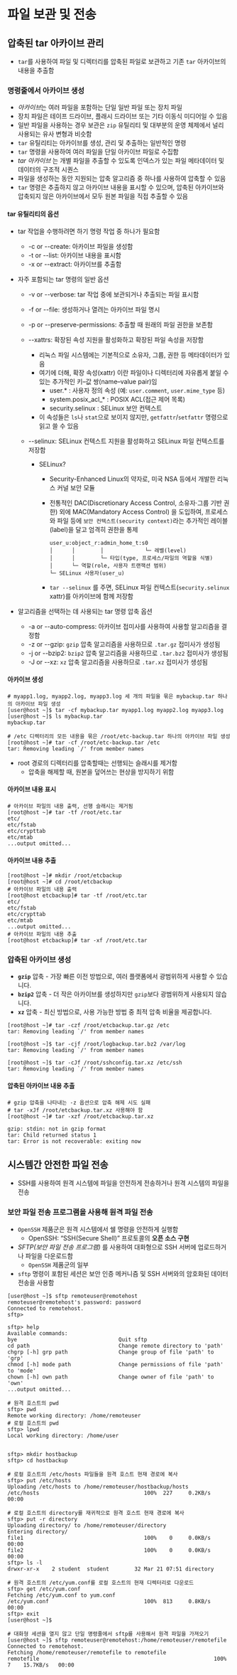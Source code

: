 # 파일 보관 및 전송
## 압축된 tar 아카이브 관리

- `tar`를 사용하여 파일 및 디렉터리를 압축된 파일로 보관하고 기존 `tar` 아카이브의 내용을 추출함



### 명령줄에서 아카이브 생성

- *아카이브*는 여러 파일을 포함하는 단일 일반 파일 또는 장치 파일
- 장치 파일은 테이프 드라이브, 플래시 드라이브 또는 기타 이동식 미디어일 수 있음
-  일반 파일을 사용하는 경우 보관은 `zip` 유틸리티 및 대부분의 운영 체제에서 널리 사용되는 유사 변형과 비슷함
-  `tar` 유틸리티는 아카이브를 생성, 관리 및 추출하는 일반적인 명령
-  `tar` 명령을 사용하여 여러 파일을 단일 아카이브 파일로 수집함
- *tar 아카이브* 는 개별 파일을 추출할 수 있도록 인덱스가 있는 파일 메타데이터 및 데이터의 구조적 시퀀스
- 파일을 생성하는 동안 지원되는 압축 알고리즘 중 하나를 사용하여 압축할 수 있음
- `tar` 명령은 추출하지 않고 아카이브 내용을 표시할 수 있으며, 압축된 아카이브와 압축되지 않은 아카이브에서 모두 원본 파일을 직접 추출할 수 있음



#### tar 유틸리티의 옵션

- tar 작업을 수행하려면 하기 명령 작업 중 하나가 필요함

  - -c or --create:  아카이브 파일을 생성함
  - -t or --list: 아카이브 내용을 표시함
  - -x or --extract: 아카이브를 추출함

- 자주 포함되는 tar 명령의 일반 옵션

  - -v or --verbose: tar 작업 중에 보관되거나 추출되는 파일 표시함

  - -f or --file: 생성하거나 열려는 아카이브 파일 명시

  - -p or --preserve-permissions: 추출할 때 원래의 파일 권한을 보존함

  - --xattrs: 확장된 속성 지원을 활성화하고 확장된 파일 속성을 저장함

    - 리눅스 파일 시스템에는 기본적으로 소유자, 그룹, 권한 등 메타데이터가 있음
    - 여기에 더해, 확장 속성(xattr) 이란 파일이나 디렉터리에 자유롭게 붙일 수 있는 추가적인 키–값 쌍(name–value pair)임
      - user.* : 사용자 정의 속성 (예: `user.comment`, `user.mime_type` 등)
      - system.posix_acl_\* : POSIX ACL(접근 제어 목록)
      - security.selinux : SELinux 보안 컨텍스트
    - 이 속성들은 `ls`나 `stat`으로 보이지 않지만, `getfattr`/`setfattr` 명령으로 읽고 쓸 수 있음

  - --selinux: SELinux 컨텍스트 지원을 활성화하고 SELinux 파일 컨텍스트를 저장함

    - SELinux?

      -  Security-Enhanced Linux의 약자로, 미국 NSA 등에서 개발한 리눅스 커널 보안 모듈

      - 전통적인 DAC(Discretionary Access Control, 소유자·그룹 기반 권한) 외에 MAC(Mandatory Access Control) 을 도입하여, 프로세스와 파일 등에 `보안 컨텍스트(security context)`라는 추가적인 레이블(label)을 달고 엄격히 권한을 통제
        ```
        user_u:object_r:admin_home_t:s0
        │      │        │             └─ 레벨(level)
        │      │        └─ 타입(type, 프로세스/파일의 역할을 식별)
        │      └─ 역할(role, 사용자 트랜잭션 범위)
        └─ SELinux 사용자(user_u)
        ```

      - `tar --selinux` 를 주면, SELinux 파일 컨텍스트(`security.selinux` xattr)를 아카이브에 함께 저장함

- 알고리즘을 선택하는 데 사용되는 tar 명령 압축 옵션

  - -a or --auto-compress: 아카이브 접미사를 사용하여 사용할 알고리즘을 결정함
  - -z or --gzip: `gzip` 압축 알고리즘을 사용하므로 `.tar.gz` 접미사가 생성됨
  - -j or --bzip2: `bzip2` 압축 알고리즘을 사용하므로 `.tar.bz2` 접미사가 생성됨
  - -J or --xz: `xz` 압축 알고리즘을 사용하므로 `.tar.xz` 접미사가 생성됨



#### 아카이브 생성

```shell
# myapp1.log, myapp2.log, myapp3.log 세 개의 파일을 묶은 mybackup.tar 하나의 아카이브 파일 생성
[user@host ~]$ tar -cf mybackup.tar myapp1.log myapp2.log myapp3.log
[user@host ~]$ ls mybackup.tar
mybackup.tar
```

```shell
# /etc 디렉터리의 모든 내용을 묶은 /root/etc-backup.tar 하나의 아카이브 파일 생성
[root@host ~]# tar -cf /root/etc-backup.tar /etc
tar: Removing leading `/' from member names
```

- root 경로의 디렉터리를 압축할때는 선행되는 슬래시를 제거함
  - 압축을 해제할 때, 원본을 덮어쓰는 현상을 방지하기 위함

#### 아카이브 내용 표시

```shell
# 아카이브 파일의 내용 출력, 선행 슬래시는 제거됨
[root@host ~]# tar -tf /root/etc.tar
etc/
etc/fstab
etc/crypttab
etc/mtab
...output omitted...
```



#### 아카이브 내용 추출

```shell
[root@host ~]# mkdir /root/etcbackup
[root@host ~]# cd /root/etcbackup
# 아카이브 파일의 내용 출력
[root@host etcbackup]# tar -tf /root/etc.tar
etc/
etc/fstab
etc/crypttab
etc/mtab
...output omitted...
# 아카이브 파일의 내용 추출
[root@host etcbackup]# tar -xf /root/etc.tar
```

### 압축된 아카이브 생성

- **`gzip`** 압축 - 가장 빠른 이전 방법으로, 여러 플랫폼에서 광범위하게 사용할 수 있습니다.
- **`bzip2`** 압축 - 더 작은 아카이브를 생성하지만 `gzip`보다 광범위하게 사용되지 않습니다.
- **`xz`** 압축 - 최신 방법으로, 사용 가능한 방법 중 최적 압축 비율을 제공합니다.

```shell
[root@host ~]# tar -czf /root/etcbackup.tar.gz /etc
tar: Removing leading `/' from member names

[root@host ~]$ tar -cjf /root/logbackup.tar.bz2 /var/log
tar: Removing leading `/' from member names

[root@host ~]$ tar -cJf /root/sshconfig.tar.xz /etc/ssh
tar: Removing leading `/' from member names
```



#### 압축된 아카이브 내용 추출

```shell
# gzip 압축을 나타내는 -z 옵션으로 압축 해제 시도 실패
# tar -xJf /root/etcbackup.tar.xz 사용해야 함
[root@host ~]# tar -xzf /root/etcbackup.tar.xz

gzip: stdin: not in gzip format
tar: Child returned status 1
tar: Error is not recoverable: exiting now
```



## 시스템간 안전한 파일 전송

- SSH를 사용하여 원격 시스템에 파일을 안전하게 전송하거나 원격 시스템의 파일을 전송



### 보안 파일 전송 프로그램을 사용해 원격 파일 전송

- `OpenSSH` 제품군은 원격 시스템에서 쉘 명령을 안전하게 실행함
  - OpenSSH:  “SSH(Secure Shell)” 프로토콜의 **오픈 소스 구현**
- *SFTP(보안 파일 전송 프로그램)* 를 사용하여 대화형으로 SSH 서버에 업로드하거나 파일을 다운로드함
  - `OpenSSH` 제품군의 일부
- `sftp` 명령이 포함된 세션은 보안 인증 메커니즘 및 SSH 서버와의 암호화된 데이터 전송을 사용함

```shell
[user@host ~]$ sftp remoteuser@remotehost
remoteuser@remotehost's password: password
Connected to remotehost.
sftp>

sftp> help
Available commands:
bye                                Quit sftp
cd path                            Change remote directory to 'path'
chgrp [-h] grp path                Change group of file 'path' to 'grp'
chmod [-h] mode path               Change permissions of file 'path' to 'mode'
chown [-h] own path                Change owner of file 'path' to 'own'
...output omitted...

# 원격 호스트의 pwd
sftp> pwd
Remote working directory: /home/remoteuser
# 로컬 호스트의 pwd
sftp> lpwd
Local working directory: /home/user


sftp> mkdir hostbackup
sftp> cd hostbackup

# 로컬 호스트의 /etc/hosts 파일들을 원격 호스트 현재 경로에 복사
sftp> put /etc/hosts
Uploading /etc/hosts to /home/remoteuser/hostbackup/hosts
/etc/hosts                                 100%  227     0.2KB/s   00:00

# 로컬 호스트의 directory를 재귀적으로 원격 호스트 현재 경로에 복사
sftp> put -r directory
Uploading directory/ to /home/remoteuser/directory
Entering directory/
file1                                      100%    0     0.0KB/s   00:00
file2                                      100%    0     0.0KB/s   00:00
sftp> ls -l
drwxr-xr-x    2 student  student        32 Mar 21 07:51 directory

# 원격 호스트의 /etc/yum.conf를 로컬 호스트의 현재 디렉터리로 다운로드
sftp> get /etc/yum.conf
Fetching /etc/yum.conf to yum.conf
/etc/yum.conf                              100%  813     0.8KB/s   00:00
sftp> exit
[user@host ~]$

# 대화형 세션을 열지 않고 단일 명령줄에서 sftp를 사용해서 원격 파일을 가져오기
[user@host ~]$ sftp remoteuser@remotehost:/home/remoteuser/remotefile
Connected to remotehost.
Fetching /home/remoteuser/remotefile to remotefile
remotefile                                                       100%    7    15.7KB/s   00:00
```

